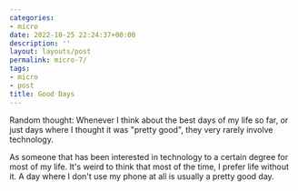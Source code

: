 ```yaml
---
categories:
- micro
date: 2022-10-25 22:24:37+00:00
description: ''
layout: layouts/post
permalink: micro-7/
tags:
- micro
- post
title: Good Days
---
```


Random thought: Whenever I think about the best days of my life so far, or just days where I thought it was "pretty good", they very rarely involve technology.

As someone that has been interested in technology to a certain degree for most of my life. It's weird to think that most of the time, I prefer life without it. A day where I don't use my phone at all is usually a pretty good day.